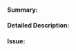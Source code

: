 #### Summary: <!-- Short description of the pull-request -->


#### Detailed Description: 
<!-- Why you're committing this change
What the commit changes
Any new design choices made
Areas to focus on for recommendations or to verify correct implementation
Any research you might have done
Delete if none of the above are applicable -->


#### Issue: <!-- Link to a Github Issue, if applicable -->

